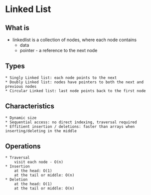 # Linked List

## What is
* linkedlist is a collection of nodes, where each node contains
    * data
    * pointer - a reference to the next node

## Types
    * Singly Linked list: each node points to the next
    * Doubly Linked list: nodes have pointers to both the next and previous nodes
    * Circular Linked list: last node points back to the first node

## Characteristics
    * Dynamic size
    * Sequential access: no direct indexing, traversal required
    * Effitient insertion / deletions: faster than arrays when inserting/deleting in the middle

## Operations
    * Traversal
        visit each node - O(n)
    * Insertion
        at the head: O(1)
        at the tail or middle: O(n)
    * Deletion
        at the head: O(1)
        at the tail or middle: O(n)
